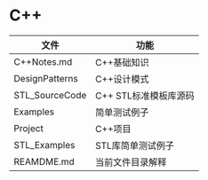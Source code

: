 # C++ 

|文件 |功能
|------------------|---------------------|
|C++Notes.md       |C++基础知识          | 
|DesignPatterns	   |C++设计模式		     |
|STL_SourceCode    |C++ STL标准模板库源码|
|Examples          |简单测试例子         |
|Project           |C++项目              |
|STL_Examples      |STL库简单测试例子    |
|REAMDME.md        |当前文件目录解释     |



